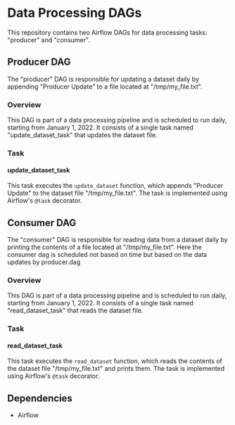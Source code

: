 # Data Processing DAGs

This repository contains two Airflow DAGs for data processing tasks: "producer" and "consumer".

## Producer DAG

The "producer" DAG is responsible for updating a dataset daily by appending "Producer Update" to a file located at "/tmp/my_file.txt".

### Overview

This DAG is part of a data processing pipeline and is scheduled to run daily, starting from January 1, 2022. It consists of a single task named "update_dataset_task" that updates the dataset file.

### Task

#### update_dataset_task

This task executes the `update_dataset` function, which appends "Producer Update" to the dataset file "/tmp/my_file.txt". The task is implemented using Airflow's `@task` decorator.

## Consumer DAG

The "consumer" DAG is responsible for reading data from a dataset daily by printing the contents of a file located at "/tmp/my_file.txt".
Here the consumer dag is scheduled not based on time but based on the data updates by producer.dag

### Overview

This DAG is part of a data processing pipeline and is scheduled to run daily, starting from January 1, 2022. It consists of a single task named "read_dataset_task" that reads the dataset file.

### Task

#### read_dataset_task

This task executes the `read_dataset` function, which reads the contents of the dataset file "/tmp/my_file.txt" and prints them. The task is implemented using Airflow's `@task` decorator.

## Dependencies

- Airflow


